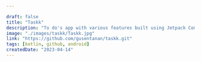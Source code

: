 ```yaml
---

draft: false
title: "Taskk"
description: "To do's app with various features built using Jetpack Compose"
image: "./images/taskk/Taskk.jpg"
link: "https://github.com/gusentanan/taskk.git"
tags: [kotlin, github, android]
createdDate: "2023-04-14"
---
```

